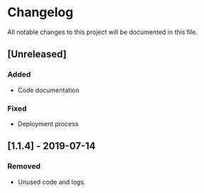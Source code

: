 # Changelog

All notable changes to this project will be documented in this file.

## [Unreleased]

### Added

-   Code documentation

### Fixed

-   Deployment process

## [1.1.4] - 2019-07-14

### Removed

-   Unused code and logs.
